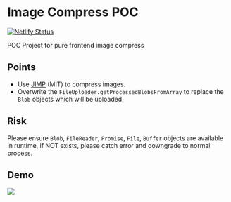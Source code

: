 # Image Compress POC

[![Netlify Status](https://api.netlify.com/api/v1/badges/f007d90f-49c9-4cf8-8ccb-ec83533c4eaf/deploy-status)](https://img-compress.demo.netlify.fornever.org)

POC Project for pure frontend image compress

## Points

* Use [JIMP](https://github.com/oliver-moran/jimp) (MIT) to compress images.
* Overwrite the `FileUploader.getProcessedBlobsFromArray` to replace the `Blob` objects which will be uploaded.

## Risk

Please ensure `Blob`, `FileReader`, `Promise`, `File`, `Buffer` objects are available in runtime, if NOT exists, please catch error and downgrade to normal process.

## Demo

[![](https://res.cloudinary.com/digf90pwi/image/upload/v1573539377/2019-11-12_14-15-55_ggmfdh.png)](https://img-compress.demo.netlify.fornever.org)


